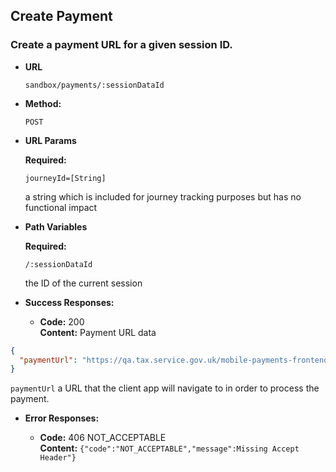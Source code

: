 Create Payment
----

### Create a payment URL for a given session ID.

* **URL**

  `sandbox/payments/:sessionDataId`

* **Method:**

  `POST`

* **URL Params**

  **Required:**

  `journeyId=[String]`

  a string which is included for journey tracking purposes but has no functional impact
  
* **Path Variables**

  **Required:**

  `/:sessionDataId`

  the ID of the current session

* **Success Responses:**

    * **Code:** 200 <br />
      **Content:** Payment URL data

```json
{
  "paymentUrl": "https://qa.tax.service.gov.uk/mobile-payments-frontend/sandbox/result/open-banking"
}
```

`paymentUrl`
a URL that the client app will navigate to in order to process the payment.

* **Error Responses:**

    * **Code:** 406 NOT_ACCEPTABLE <br/>
      **Content:** `{"code":"NOT_ACCEPTABLE","message":Missing Accept Header"}`





